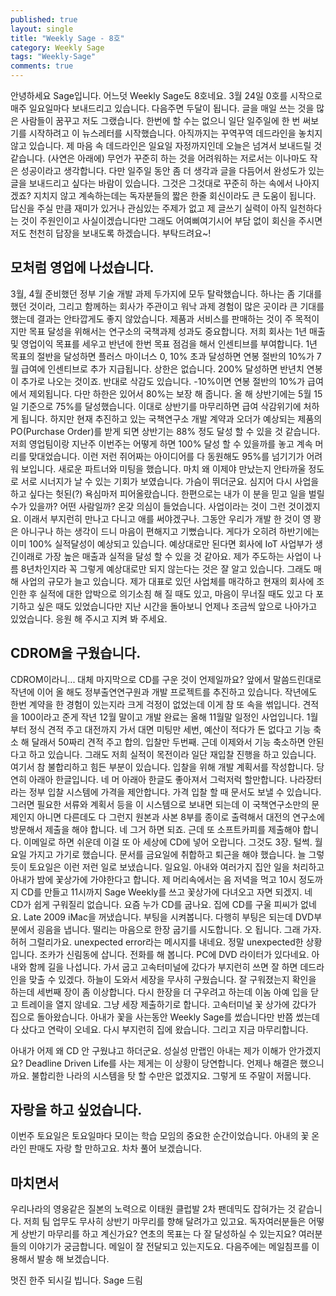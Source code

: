 ```yaml
---
published: true
layout: single
title: "Weekly Sage - 8호"
category: Weekly Sage
tags: "Weekly-Sage"
comments: true
---
```


안녕하세요 Sage입니다. 어느덧 Weekly Sage도 8호네요. 3월 24일 0호를 시작으로 매주 일요일마다 보내드리고 있습니다. 다음주면 두달이 됩니다. 글을 매일 쓰는 것을 많은 사람들이 꿈꾸고 저도 그랬습니다. 한번에 할 수는 없으니 일단 일주일에 한 번 써보기를 시작하려고 이 뉴스레터를 시작했습니다. 아직까지는 꾸역꾸역 데드라인을 놓치지 않고 있습니다. 제 마음 속 데드라인은 일요일 자정까지인데 오늘은 넘겨서 보내드릴 것 같습니다. (사연은 아래에) 무언가 꾸준히 하는 것을 어려워하는 저로서는 이나마도 작은 성공이라고 생각합니다. 다만 일주일 동안 좀 더 생각과 글을 다듬어서 완성도가 있는 글을 보내드리고 싶다는 바람이 있습니다. 그것은 그것대로 꾸준히 하는 속에서 나아지겠죠? 지치지 않고 계속하는데는 독자분들의 짧은 한줄 회신이라도 큰 도움이 됩니다. 답신을 주실 만큼 재미가 있거나 관심있는 주제가 없고 제 글쓰기 실력이 아직 일천하다는 것이 주원인이고 사실이겠습니다만 그래도 어여삐여기시어 부담 없이 회신을 주시면 저도 천천히 답장을 보내도록 하겠습니다. 부탁드려요~!

## 모처럼 영업에 나섰습니다.

3월, 4월 준비했던 정부 기술 개발 과제 두가지에 모두 탈락했습니다. 하나는 좀 기대를 했던 것이라, 그리고 함께하는 회사가 주관이고 워낙 과제 경험이 많은 곳이라 큰 기대를 했는데 결과는 안타깝게도 좋지 않았습니다. 제품과 서비스를 판매하는 것이 주 목적이지만 목표 달성을 위해서는 연구소의 국책과제 성과도 중요합니다. 저희 회사는 1년 매출 및 영업이익 목표를 세우고 반년에 한번 목표 점검을 해서 인센티브를 부여합니다. 1년 목표의 절반을 달성하면 플러스 마이너스 0, 10% 초과 달성하면 연봉 절반의 10%가 7월 급여에 인센티브로 추가 지급됩니다. 상한은 없습니다. 200% 달성하면 반년치 연봉이 추가로 나오는 것이죠. 반대로 삭감도 있습니다. -10%이면 연봉 절반의 10%가 급여에서 제외됩니다. 다만 하한은 있어서 80%는 보장 해 줍니다.
올 해 상반기에는 5월 15일 기준으로 75%를 달성했습니다. 이대로 상반기를 마무리하면 급여 삭감위기에 처하게 됩니다. 하지만 현재 추진하고 있는 국책연구소 개발 계약과 오더가 예상되는 제품의 PO(Purchase Order)를 받게 되면 상반기는 88% 정도 달성 할 수 있을 것 같습니다. 저희 영업팀이랑 지난주 이번주는 어떻게 하면 100% 달성 할 수 있을까를 놓고 계속 머리를 맞대었습니다. 이런 저런 쥐어짜는 아이디어를 다 동원해도 95%를 넘기기가 어려워 보입니다.
새로운 파트너와 미팅을 했습니다. 마치 왜 이제야 만났는지 안타까울 정도로 서로 시너지가 날 수 있는 기회가 보였습니다. 가슴이 뛰더군요. 심지어 다시 사업을 하고 싶다는 헛된(?) 욕심마저 피어올랐습니다. 한편으로는 내가 이 분을 믿고 일을 벌릴 수가 있을까? 어떤 사람일까? 온갖 의심이 들었습니다. 사업이라는 것이 그런 것이겠지요. 이래서 부지런히 만나고 다니고 애를 써야겠구나. 그동안 우리가 개발 한 것이 영 꽝은 아니구나 하는 생각이 드니 마음이 편해지고 기뻤습니다.
게다가 오히려 하반기에는 이미 100% 실적달성이 예상되고 있습니다. 예상대로만 된다면 회사에 IoT 사업부가 생긴이래로 가장 높은 매출과 실적을 달성 할 수 있을 것 같아요.
제가 주도하는 사업이 나름 8년차인지라 꼭 그렇게 예상대로만 되지 않는다는 것은 잘 알고 있습니다. 그래도 매 해 사업의 규모가 늘고 있습니다. 제가 대표로 있던 사업체를 매각하고 현재의 회사에 조인한 후 실적에 대한 압박으로 의기소침 해 질 때도 있고, 마음이 무너질 때도 있고 다 포기하고 싶은 때도 있었습니다만 지난 시간을 돌아보니 언제나 조금씩 앞으로 나아가고 있었습니다. 응원 해 주시고 지켜 봐 주세요.

## CDROM을 구웠습니다.

CDROM이라니... 대체 마지막으로 CD를 구운 것이 언제일까요? 앞에서 말씀드린대로 작년에 이어 올 해도 정부출연연구원과 개발 프로젝트를 추진하고 있습니다. 작년에도 한번 계약을 한 경험이 있는지라 크게 걱정이 없었는데 이게 참 또 속을 썪입니다. 견적을 100이라고 준게 작년 12월 말이고 개발 완료는 올해 11월말 일정인 사업입니다. 1월부터 정식 견적 주고 대전까지 가서 대면 미팅만 세번, 예산이 적다가 돈 없다고 기능 축소 해 달래서 50짜리 견적 주고 합의. 입찰만 두번째. 근데 이제와서 기능 축소하면 안된다고 하고 있습니다. 그래도 저희 실적이 목전이라 일단 재입찰 진행을 하고 있습니다. 여기서 참 불합리하고 힘든 부분이 있습니다.
입찰을 위해 개발 계획서를 작성합니다. 당연히 아래아 한글입니다. 네 머 아래아 한글도 좋아져서 그럭저럭 할만합니다. 나라장터라는 정부 입찰 시스템에 가격을 제안합니다. 가격 입찰 할 때 문서도 보낼 수 있습니다. 그러면 필요한 서류와 계획서 등을 이 시스템으로 보내면 되는데 이 국책연구소만의 문제인지 아니면 다른데도 다 그런지 원본과 사본 8부를 종이로 출력해서 대전의 연구소에 방문해서 제출을 해야 합니다. 네 그거 하면 되죠. 근데 또 소프트카피를 제출해야 합니다. 이메일로 하면 쉬운데 이걸 또 아 세상에 CD에 넣어 오랍니다. 그것도 3장. 털썩.
월요일 가지고 가기로 했습니다. 문서를 금요일에 취합하고 퇴근을 해야 했습니다. 늘 그렇듯이 토요일은 이런 저런 일로 보냈습니다. 일요일. 아내와 여러가지 집안 일을 처리하고 아내가 밤에 꽃상가에 가야한다고 합니다. 제 머리속에서는 음 저녁을 먹고 10시 정도까지 CD를 만들고 11시까지 Sage Weekly를 쓰고 꽃상가에 다녀오고 자면 되겠지.
네 CD가 쉽게 구워질리 없습니다. 요즘 누가 CD를 굽나요. 집에 CD를 구울 피씨가 없네요. Late 2009 iMac을 꺼냈습니다. 부팅을 시켜봅니다. 다행히 부팅은 되는데 DVD부분에서 굉음을 냅니다. 떨리는 마음으로 한장 굽기를 시도합니다. 오 됩니다. 그래 가자. 허허 그럴리가요. unexpected error라는 메시지를 내네요. 정말 unexpected한 상황입니다. 조카가 신림동에 삽니다. 전화를 해 봅니다. PC에 DVD 라이터가 있다네요. 아내와 함께 길을 나섭니다. 가서 굽고 고속터미널에 갔다가 부지런히 쓰면 잘 하면 데드라인을 맞출 수 있겠다.
하늘이 도와서 세장을 무사히 구웠습니다. 잘 구워졌는지 확인을 하는데 세번째 장이 좀 이상합니다. 다시 한장을 더 구우려고 하는데 이놈 아예 입을 닫고 트레이을 열지 않네요. 그냥 세장 제출하기로 합니다. 고속터미널 꽃 상가에 갔다가 집으로 돌아왔습니다. 아내가 꽃을 사는동안 Weekly Sage를 썼습니다만 반쯤 썼는데 다 샀다고 연락이 오네요. 다시 부지런히 집에 왔습니다. 그리고 지금 마무리합니다.

아내가 어제 왜 CD 안 구웠냐고 하더군요. 성실성 만랩인 아내는 제가 이해가 안가겠지요? Deadline Driven Life를 사는 제게는 이 상황이 당연합니다. 언제나 해결은 했으니까요. 불합리한 나라의 시스템을 탓 할 수만은 없겠지요. 그렇게 또 주말이 저뭅니다.

## 자랑을 하고 싶었습니다.

이번주 토요일은 토요일마다 모이는 학습 모임의 중요한 순간이었습니다. 아내의 꽃 온라인 판매도 자랑 할 만하고요. 차차 풀어 보겠습니다.

## 마치면서 

우리나라의 영웅같은 질본의 노력으로 이태원 클럽발 2차 팬데믹도 잡혀가는 것 같습니다. 저희 팀 업무도 무사히 상반기 마무리를 향해 달려가고 있고요. 독자여러분들은 어떻게 상반기 마무리를 하고 계신가요? 연초의 목표는 다 잘 달성하실 수 있는지요? 여러분들의 이야기가 궁금합니다. 메일이 잘 전달되고 있는지도요. 다음주에는 메일침프를 이용해서 발송 해 보겠습니다.

멋진 한주 되시길 빕니다.
Sage 드림
